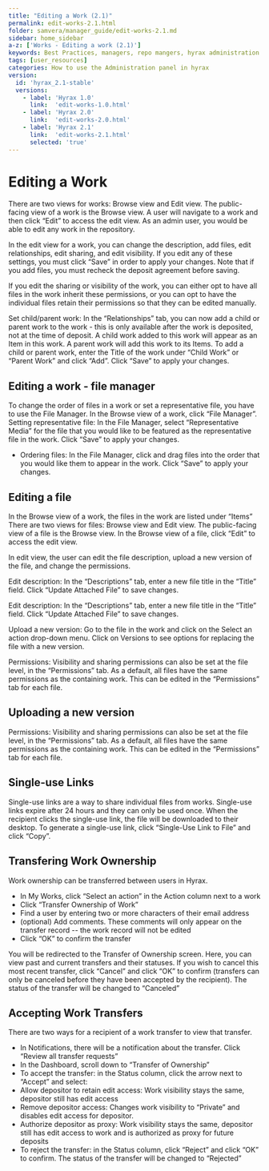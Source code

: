 ```yaml
---
title: "Editing a Work (2.1)"
permalink: edit-works-2.1.html
folder: samvera/manager_guide/edit-works-2.1.md
sidebar: home_sidebar
a-z: ['Works - Editing a work (2.1)']
keywords: Best Practices, managers, repo mangers, hyrax administration
tags: [user_resources]
categories: How to use the Administration panel in hyrax
version:
  id: 'hyrax_2.1-stable'
  versions:  
    - label: 'Hyrax 1.0'
      link:  'edit-works-1.0.html'
    - label: 'Hyrax 2.0'
      link:  'edit-works-2.0.html'
    - label: 'Hyrax 2.1'
      link:  'edit-works-2.1.html'
      selected: 'true'
---
```

# Editing a Work

There are two views for works: Browse view and Edit view. The public-facing view of a work is the Browse view. A user will navigate to a work and then click “Edit” to access the edit view. As an admin user, you would be able to edit any work in the repository.

In the edit view for a work, you can change the description, add files, edit relationships, edit sharing, and edit visibility. If you edit any of these settings, you must click “Save” in order to apply your changes. Note that if you add files, you must recheck the deposit agreement before saving.

If you edit the sharing or visibility of the work, you can either opt to have all files in the work inherit these permissions, or you can opt to have the individual files retain their permissions so that they can be edited manually.

Set child/parent work: In the “Relationships” tab, you can now add a child or parent work to the work - this is only available after the work is deposited, not at the time of deposit. A child work added to this work will appear as an Item in this work. A parent work will add this work to its Items. To add a child or parent work, enter the Title of the work under “Child Work” or “Parent Work” and click “Add”. Click “Save” to apply your changes.

## Editing a work - file manager
To change the order of files in a work or set a representative file, you have to use the File Manager. In the Browse view of a work, click “File Manager”.
Setting representative file: In the File Manager, select “Representative Media” for the file that you would like to be featured as the representative file in the work. Click “Save” to apply your changes.

- Ordering files: In the File Manager, click and drag files into the order that you would like them to appear in the work. Click “Save” to apply your changes.

## Editing a file
In the Browse view of a work, the files in the work are listed under “Items”
There are two views for files: Browse view and Edit view. The public-facing view of a file is the Browse view. In the Browse view of a file, click “Edit” to access the edit view.

In edit view, the user can edit the file description, upload a new version of the file, and change the permissions.

Edit description: In the “Descriptions” tab, enter a new file title in the “Title” field. Click “Update Attached File” to save changes.

Edit description: In the “Descriptions” tab, enter a new file title in the “Title” field. Click “Update Attached File” to save changes.

Upload a new version: Go to the file in the work and click on the Select an action drop-down menu. Click on Versions to see options for replacing the file with a new version.

Permissions: Visibility and sharing permissions can also be set at the file level, in the “Permissions” tab. As a default, all files have the same permissions as the containing work. This can be edited in the “Permissions” tab for each file.

## Uploading a new version
Permissions: Visibility and sharing permissions can also be set at the file level, in the “Permissions” tab. As a default, all files have the same permissions as the containing work. This can be edited in the “Permissions” tab for each file.

## Single-use Links
Single-use links are a way to share individual files from works. Single-use links expire after 24 hours and they can only be used once. When the recipient clicks the single-use link, the file will be downloaded to their desktop. To generate a single-use link, click “Single-Use Link to File” and click “Copy”.

## Transfering Work Ownership
Work ownership can be transferred between users in Hyrax.

- In My Works, click “Select an action” in the Action column next to a work
- Click “Transfer Ownership of Work”
- Find a user by entering two or more characters of their email address
- (optional) Add comments. These comments will only appear on the transfer record -- the work record will not be edited
- Click “OK” to confirm the transfer

You will be redirected to the Transfer of Ownership screen. Here, you can view past and current transfers and their statuses. If you wish to cancel this most recent transfer, click “Cancel” and click “OK” to confirm (transfers can only be canceled before they have been accepted by the recipient). The status of the transfer will be changed to “Canceled”

## Accepting Work Transfers
There are two ways for a recipient of a work transfer to view that transfer.
- In Notifications, there will be a notification about the transfer. Click “Review all transfer requests”
- In the Dashboard, scroll down to “Transfer of Ownership”
- To accept the transfer: in the Status column, click the arrow next to “Accept” and select:
- Allow depositor to retain edit access: Work visibility stays the same, depositor still has edit access
- Remove depositor access: Changes work visibility to “Private” and disables edit access for depositor.
- Authorize depositor as proxy: Work visibility stays the same, depositor still has edit access to work and is authorized as proxy for future deposits
- To reject the transfer: in the Status column, click “Reject” and click “OK” to confirm. The status of the transfer will be changed to “Rejected”
